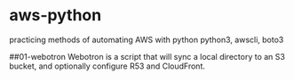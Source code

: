# aws-python
practicing methods of automating AWS with python
python3, awscli, boto3

##01-webotron
Webotron is a script that will sync a local directory to an S3 bucket, and optionally configure R53 and CloudFront.
